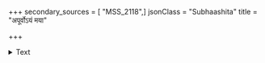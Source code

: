 +++
secondary_sources = [ "MSS_2118",]
jsonClass = "Subhaashita"
title = "अपूर्वोऽयं मया"

+++

<details><summary>Text</summary>

अपूर्वोऽयं मया दृष्टः कान्तः कमललोचने।  
शोऽन्तरं यो विजानाति स विद्वन्नात्र संशयः॥
</details>
